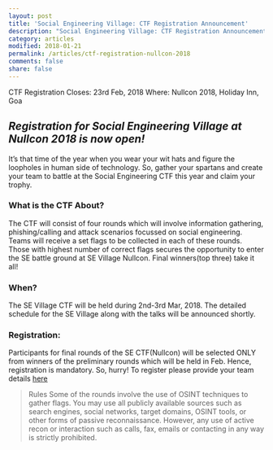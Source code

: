 ```yaml
---
layout: post
title: 'Social Engineering Village: CTF Registration Announcement'
description: "Social Engineering Village: CTF Registration Announcement"
category: articles
modified: 2018-01-21
permalink: /articles/ctf-registration-nullcon-2018
comments: false
share: false
---	
```

CTF Registration Closes: 23rd Feb, 2018
Where: Nullcon 2018, Holiday Inn, Goa

## *Registration for Social Engineering Village at Nullcon 2018 is now open!*

It’s that time of the year when you wear your wit hats and figure the loopholes in human side of technology. So, gather your spartans and create your team to battle at the Social Engineering CTF this year and claim your trophy.

### What is the CTF About?
The CTF will consist of four rounds which will involve information gathering, phishing/calling and attack scenarios focussed on social engineering. Teams will receive a set flags to be collected in each of these rounds. Those with highest number of correct flags secures the opportunity to enter the SE battle ground at SE Village Nullcon. Final winners(top three) take it all!

### When?
The SE Village CTF will be held during 2nd-3rd Mar, 2018. The detailed schedule for the SE Village along with the talks will be announced shortly.

### Registration:
Participants for final rounds of the SE CTF(Nullcon) will be selected ONLY from winners of the preliminary rounds which will be held in Feb. Hence, registration is mandatory. So, hurry!
To register please provide your team details [here](https://docs.google.com/forms/d/1gz77Re5W3woHCcYVU3XhmaUJi5zM6CMdcvEr8o7vFGY/)

> Rules
Some of the rounds involve the use of OSINT techniques to gather flags. You may use all publicly available sources such as search engines, social networks, target domains, OSINT tools, or other forms of passive reconnaissance. However, any use of active recon or interaction such as calls, fax, emails or contacting in any way is strictly prohibited.

